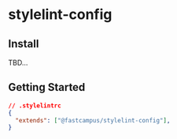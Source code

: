 # stylelint-config

## Install

TBD...

## Getting Started

```json
// .stylelintrc
{
  "extends": ["@fastcampus/stylelint-config"],
}
```